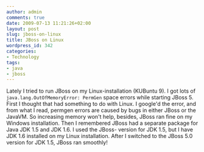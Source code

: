 ```yaml
---
author: admin
comments: true
date: 2009-07-13 11:21:26+02:00
layout: post
slug: jboss-on-linux
title: JBoss on Linux
wordpress_id: 342
categories:
- Technology
tags:
- java
- jboss
---
```


Lately I tried to run JBoss on my Linux-installation (KUBuntu 9). I got lots of  `java.lang.OutOfMemoryError: PermGen` space errors while starting JBoss 5. First I thought that had something to do with Linux. I google'd the error, and from what I read, permgen errors are caused by bugs in either JBoss or the JavaVM. So increasing memory won't help, besides, JBoss ran fine on my Windows installation.
Then I remembered JBoss had a separate package for Java JDK 1.5 and JDK 1.6. I used the JBoss- version for JDK 1.5, but I have JDK 1.6 installed on my Linux installation. After I switched to the JBoss 5.0 version for JDK 1.5, JBoss ran smoothly!
